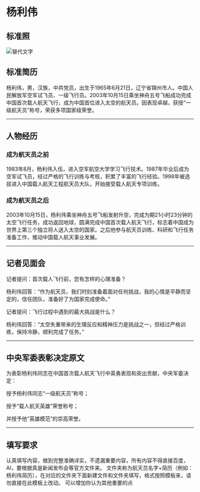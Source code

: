 <!--
 * @Author: blueWALL-E
 * @Date: 2025-06-23 15:25:39
 * @LastEditTime: 2025-06-24 17:32:27
 * @FilePath: \Chinese Aerospace History\载人航天工程\十四大分系统介绍\航天员系统\航天员简历\杨利伟\航天员简历-模板.md
 * @Description: 航天员简历
 * @Wearing:  Read only, do not modify place!!! 
 * @Shortcut keys:  ctrl+alt+/ ctrl+alt+z
-->
# 杨利伟

## 标准照

![替代文字](./杨利伟标准照片.jpg)

## 标准简历

杨利伟，男，汉族，中共党员，出生于1965年6月21日，辽宁省锦州市人。中国人民解放军空军试飞员、一级飞行员。2003年10月15日乘坐神舟五号飞船成功完成中国首次载人航天飞行，成为中国首位进入太空的航天员。因表现卓越，获授“一级航天员”称号，荣获多项国家级荣誉。

---

## 人物经历

### 成为航天员之前

1983年8月，杨利伟入伍，进入空军航空大学学习飞行技术。1987年毕业后成为空军试飞员，经过严格的飞行训练与考核，积累了丰富的飞行经验。1998年被选拔进入中国载人航天工程航天员大队，开始接受载人航天专项训练。


### 成为航天员之后

2003年10月15日，杨利伟乘坐神舟五号飞船发射升空，完成为期21小时23分钟的太空飞行任务，成功返回地球，圆满完成中国首次载人航天飞行，标志着中国成为世界上第三个独立将人送入太空的国家。之后他参与航天员训练、科研和飞行任务准备工作，推动中国载人航天事业发展。

---

## 记者见面会

记者提问：首次载人飞行前，您有怎样的心理准备？

杨利伟回答：“作为航天员，我们时刻准备着面对任何挑战，我的心情是平静而坚定的，信任团队，准备好了为国家完成使命。”

记者提问：飞行过程中遇到的最大挑战是什么？

杨利伟回答：“太空失重带来的生理反应和精神压力是挑战之一，但经过严格训练，保持冷静，顺利完成了任务。”

---

## 中央军委表彰决定原文

为表彰杨利伟同志在中国首次载人航天飞行中英勇表现和突出贡献，中央军委决定：

授予杨利伟同志“一级航天员”称号；

授予“载人航天英雄”荣誉称号；

并授予他“英雄模范”的崇高荣誉。

---

## 填写要求

认真填写内容，做到完整准确详实，不遗漏重要内容，所有内容不得直接百度，AI，要根据真是新闻发布会等官方文件来。
文件夹称为航天员名字+简历（例如：杨利伟简历），在对应的文件夹下面新建文件和文件夹填写，格式按照模板来，请勿直接在此模板上改动。
可以增加你认为其他重要的点

